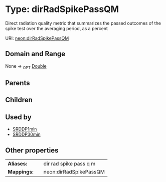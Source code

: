 
# Type: dirRadSpikePassQM


Direct radiation quality metric that summarizes the passed outcomes of the spike test over the averaging period, as a percent

URI: [neon:dirRadSpikePassQM](https://data.neonscience.org/dirRadSpikePassQM)


## Domain and Range

None ->  <sub>OPT</sub> [Double](types/Double.md)

## Parents


## Children


## Used by

 * [SRDDP1min](SRDDP1min.md)
 * [SRDDP30min](SRDDP30min.md)

## Other properties

|  |  |  |
| --- | --- | --- |
| **Aliases:** | | dir rad spike pass q m |
| **Mappings:** | | neon:dirRadSpikePassQM |

